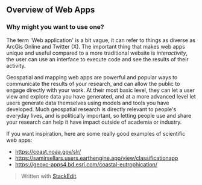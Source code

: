 
## Overview of Web Apps
### Why might you want to use one?

The term 'Web application' is a bit vague, it can refer to things as diverse as ArcGis Online and Twitter (X). The important thing that makes web apps unique and useful compared to a more traditional website is *interactivity*, the user can use an interface to execute code and see the results of their activity. 

Geospatial and mapping web apps are powerful and popular ways to communicate the results of your research, and can allow the public to engage directly with your work. At their most basic level, they can let a user view and explore data you have generated, and at a more advanced level let users generate data themselves using models and tools you have developed. Much geospatial research is directly relevant to people's everyday lives, and is politically important, so letting people use and share your research can help it have impact outside of academia or industry. 

If you want inspiration, here are some really good examples of scientific web apps:

 - https://coast.noaa.gov/slr/
 - https://samirsellars.users.earthengine.app/view/classificationapp
 - https://geoxc-apps4.bd.esri.com/coastal-eutrophication/



> Written with [StackEdit](https://stackedit.io/).
<!--stackedit_data:
eyJoaXN0b3J5IjpbNTcxMTg0ODBdfQ==
-->